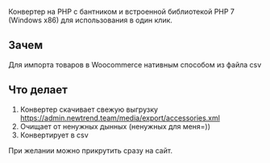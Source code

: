 Конвертер на PHP с бантником и встроенной библиотекой PHP 7 (Windows x86) для использования в один клик.

Зачем
---
Для импорта товаров в Woocommerce нативным способом из файла csv

Что делает
---
1. Конвертер скачивает свежую выгрузку https://admin.newtrend.team/media/export/accessories.xml
2. Очищает от ненужных дынных (ненужных для меня=))
3. Конвертирует в csv

При желании можно прикрутить сразу на сайт.